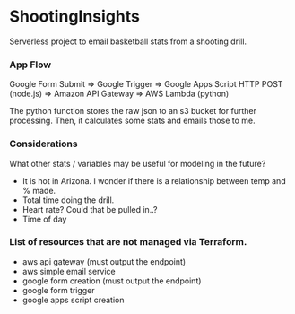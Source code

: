 # ShootingInsights

Serverless project to email basketball stats from a shooting drill.

### App Flow

Google Form Submit => Google Trigger => Google Apps Script HTTP POST (node.js) => Amazon API Gateway => AWS Lambda (python)

The python function stores the raw json to an s3 bucket for further processing. Then, it calculates some stats and emails those to me.

### Considerations

What other stats / variables may be useful for modeling in the future?
  - It is hot in Arizona. I wonder if there is a relationship between temp and % made.
  - Total time doing the drill.
  - Heart rate? Could that be pulled in..?
  - Time of day

### List of resources that are not managed via Terraform.

- aws api gateway (must output the endpoint)
- aws simple email service
- google form creation (must output the endpoint)
- google form trigger
- google apps script creation
